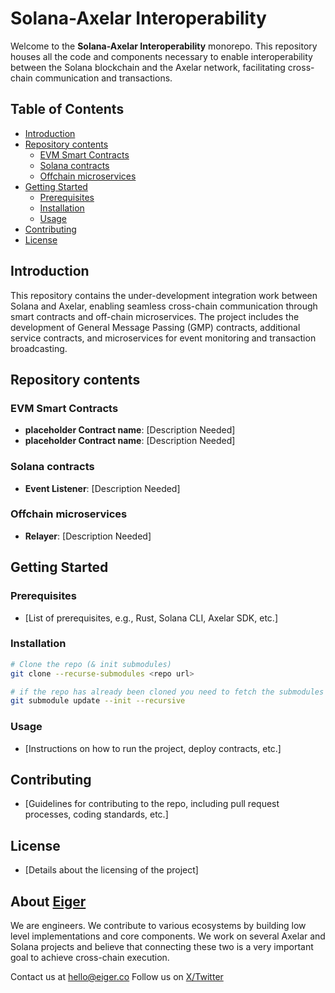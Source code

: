 # Solana-Axelar Interoperability

Welcome to the **Solana-Axelar Interoperability** monorepo. This repository houses all the code and components necessary to enable interoperability between the Solana blockchain and the Axelar network, facilitating cross-chain communication and transactions.

## Table of Contents

- [Introduction](#introduction)
- [Repository contents](#repository-contents)
  - [EVM Smart Contracts](#evm-smart-contracts)
  - [Solana contracts](#solana-contracts)
  - [Offchain microservices](#offchain-microservices)
- [Getting Started](#getting-started)
  - [Prerequisites](#prerequisites)
  - [Installation](#installation)
  - [Usage](#usage)
- [Contributing](#contributing)
- [License](#license)

## Introduction

This repository contains the under-development integration work between Solana and Axelar, enabling seamless cross-chain communication through smart contracts and off-chain microservices. The project includes the development of General Message Passing (GMP) contracts, additional service contracts, and microservices for event monitoring and transaction broadcasting.

## Repository contents

### EVM Smart Contracts
- **placeholder Contract name**: [Description Needed]
- **placeholder Contract name**: [Description Needed]

### Solana contracts
- **Event Listener**: [Description Needed]

### Offchain microservices
- **Relayer**: [Description Needed]


## Getting Started

### Prerequisites

- [List of prerequisites, e.g., Rust, Solana CLI, Axelar SDK, etc.]

### Installation

```bash
# Clone the repo (& init submodules)
git clone --recurse-submodules <repo url>

# if the repo has already been cloned you need to fetch the submodules
git submodule update --init --recursive
```

### Usage

- [Instructions on how to run the project, deploy contracts, etc.]

## Contributing

- [Guidelines for contributing to the repo, including pull request processes, coding standards, etc.]

## License

- [Details about the licensing of the project]

## About [Eiger](https://www.eiger.co)

We are engineers. We contribute to various ecosystems by building low level implementations and core components. We work on several Axelar and Solana projects and believe that connecting these two is a very important goal to achieve cross-chain execution.

Contact us at hello@eiger.co
Follow us on [X/Twitter](https://x.com/eiger_co)
